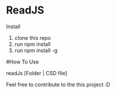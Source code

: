 # ReadJS
Install
1. clone this repo 
2. run npm install
3. run npm install -g

#How To Use

readJs [Folder | CSD file]

Feel free to contribute to the this project :D
